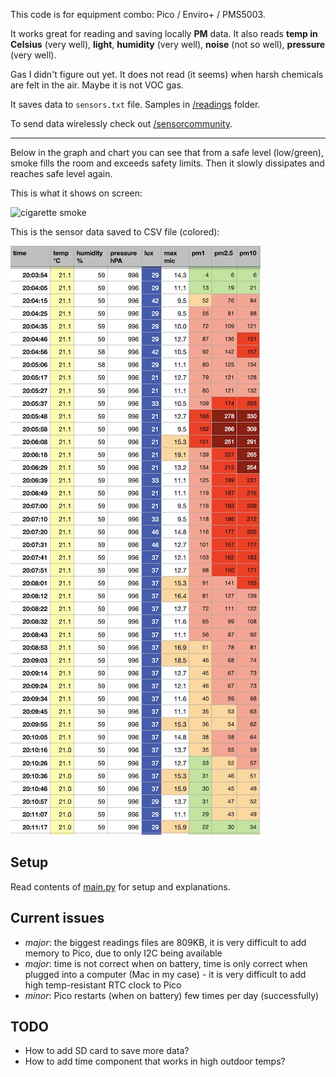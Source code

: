 This code is for equipment combo: Pico / Enviro+ / PMS5003. 

It works great for reading and saving locally **PM** data. It also reads **temp in Celsius** (very well), **light**, **humidity** (very well), **noise** (not so well), **pressure** (very well). 

Gas I didn't figure out yet. It does not read (it seems) when harsh 
chemicals are felt in the air. Maybe it is not VOC gas. 

It saves data to `sensors.txt` file. Samples in [/readings](../doc/readings) folder. 

To send data wirelessly check out [/sensorcommunity](../sensorcommunity/README.md). 

----

Below in the graph and chart you can see that from a safe level (low/green), smoke fills the room and exceeds safety limits. Then it slowly dissipates and reaches safe level again.

This is what it shows on screen: 

![cigarette smoke](../doc/cigarette%20smoke.jpeg)

This is the sensor data saved to CSV file (colored): 

![cigarette smoke data](../doc/quick%20smoke.jpg)



Setup
-----
Read contents of [main.py](main.py) for setup and explanations. 


Current issues
--------------

- *major*: the biggest readings files are 809KB, it is very difficult to add memory to Pico, due to only I2C being available 
- *major*: time is not correct when on battery, time is only correct 
  when plugged into a computer (Mac in my case) - it is very difficult to add high temp-resistant RTC clock to Pico 
- *minor*: Pico restarts (when on battery) few times per day (successfully) 


TODO
----

- How to add SD card to save more data? 
- How to add time component that works in high outdoor temps? 
